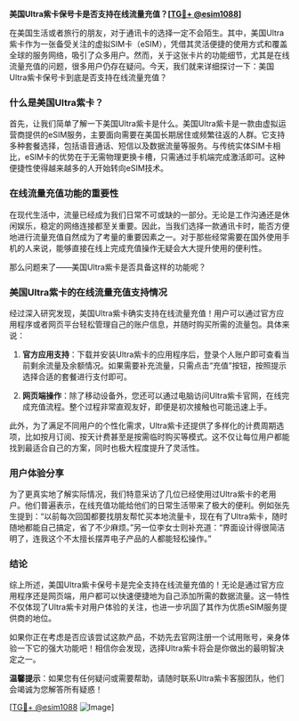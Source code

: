 **美国Ultra紫卡保号卡是否支持在线流量充值？[[TG💪+ @esim1088](https://t.me/s/esim1088)]**

在美国生活或者旅行的朋友，对于通讯卡的选择一定不会陌生。其中，美国Ultra紫卡作为一张备受关注的虚拟SIM卡（eSIM），凭借其灵活便捷的使用方式和覆盖全球的服务网络，吸引了众多用户。然而，关于这张卡片的功能细节，尤其是在线流量充值的问题，很多用户仍存在疑问。今天，我们就来详细探讨一下：美国Ultra紫卡保号卡到底是否支持在线流量充值？

### 什么是美国Ultra紫卡？

首先，让我们简单了解一下美国Ultra紫卡是什么。美国Ultra紫卡是一款由虚拟运营商提供的eSIM服务，主要面向需要在美国长期居住或频繁往返的人群。它支持多种套餐选择，包括语音通话、短信以及数据流量等服务。与传统实体SIM卡相比，eSIM卡的优势在于无需物理更换卡槽，只需通过手机端完成激活即可。这种便捷性使得越来越多的人开始转向eSIM技术。

### 在线流量充值功能的重要性

在现代生活中，流量已经成为我们日常不可或缺的一部分。无论是工作沟通还是休闲娱乐，稳定的网络连接都至关重要。因此，当我们选择一款通讯卡时，能否方便地进行流量充值自然成为了考量的重要因素之一。对于那些经常需要在国外使用手机的人来说，能够直接在线上完成充值操作无疑会大大提升使用的便利性。

那么问题来了——美国Ultra紫卡是否具备这样的功能呢？

### 美国Ultra紫卡的在线流量充值支持情况

经过深入研究发现，美国Ultra紫卡确实支持在线流量充值！用户可以通过官方应用程序或者网页平台轻松管理自己的账户信息，并随时购买所需的流量包。具体来说：

1. **官方应用支持**：下载并安装Ultra紫卡的应用程序后，登录个人账户即可查看当前剩余流量及余额情况。如果需要补充流量，只需点击“充值”按钮，按照提示选择合适的套餐进行支付即可。
   
2. **网页端操作**：除了移动设备外，您还可以通过电脑访问Ultra紫卡官网，在线完成充值流程。整个过程非常直观友好，即便是初次接触也可能迅速上手。

此外，为了满足不同用户的个性化需求，Ultra紫卡还提供了多样化的计费周期选项，比如按月订阅、按天计费甚至是按需临时购买等模式。这不仅让每位用户都能找到最适合自己的方案，同时也极大程度提升了灵活性。

### 用户体验分享

为了更真实地了解实际情况，我们特意采访了几位已经使用过Ultra紫卡的老用户。他们普遍表示，在线充值功能给他们的日常生活带来了极大的便利。例如张先生提到：“以前每次回国都要找朋友帮忙买本地流量卡，现在有了Ultra紫卡，随时随地都能自己搞定，省了不少麻烦。”另一位李女士则补充道：“界面设计得很简洁明了，连我这个不太擅长摆弄电子产品的人都能轻松操作。”

### 结论

综上所述，美国Ultra紫卡保号卡是完全支持在线流量充值的！无论是通过官方应用程序还是网页端，用户都可以快速便捷地为自己添加所需的数据流量。这一特性不仅体现了Ultra紫卡对用户体验的关注，也进一步巩固了其作为优质eSIM服务提供商的地位。

如果你正在考虑是否应该尝试这款产品，不妨先去官网注册一个试用账号，亲身体验一下它的强大功能吧！相信你会发现，选择Ultra紫卡将会是你做出的最明智决定之一。

**温馨提示**：如果您有任何疑问或需要帮助，请随时联系Ultra紫卡客服团队，他们会竭诚为您解答所有疑惑！

[[TG💪+ @esim1088](https://t.me/s/esim1088) ![Image](https://i.postimg.cc/4NQfJmqS/Snipaste-2025-05-13-00-14-12.png)]